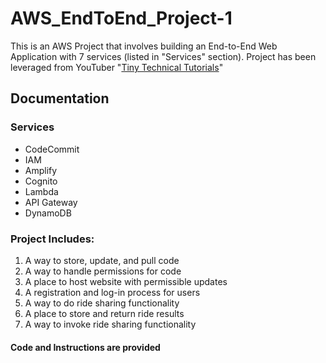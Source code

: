 # AWS_EndToEnd_Project-1
This is an AWS Project that involves building an End-to-End Web Application with 7 services (listed in "Services" section). Project has been leveraged from YouTuber "[Tiny Technical Tutorials](https://www.youtube.com/@TinyTechnicalTutorials)"

## Documentation
### Services
* CodeCommit
* IAM
* Amplify
* Cognito
* Lambda
* API Gateway
* DynamoDB

### Project Includes:
1. A way to store, update, and pull code
2. A way to handle permissions for code
3. A place to host website with permissible updates
4. A registration and log-in process for users
5. A way to do ride sharing functionality
6. A place to store and return ride results
7. A way to invoke ride sharing functionality

#### Code and Instructions are provided




